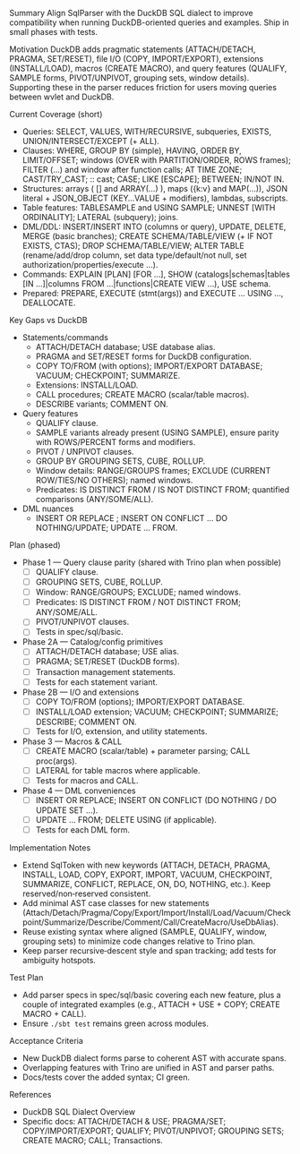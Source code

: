 Summary
Align SqlParser with the DuckDB SQL dialect to improve compatibility when running DuckDB-oriented queries and examples. Ship in small phases with tests.

Motivation
DuckDB adds pragmatic statements (ATTACH/DETACH, PRAGMA, SET/RESET), file I/O (COPY, IMPORT/EXPORT), extensions (INSTALL/LOAD), macros (CREATE MACRO), and query features (QUALIFY, SAMPLE forms, PIVOT/UNPIVOT, grouping sets, window details). Supporting these in the parser reduces friction for users moving queries between wvlet and DuckDB.

Current Coverage (short)
- Queries: SELECT, VALUES, WITH/RECURSIVE, subqueries, EXISTS, UNION/INTERSECT/EXCEPT (+ ALL).
- Clauses: WHERE, GROUP BY (simple), HAVING, ORDER BY, LIMIT/OFFSET; windows (OVER with PARTITION/ORDER, ROWS frames); FILTER (...) and window after function calls; AT TIME ZONE; CAST/TRY_CAST; :: cast; CASE; LIKE [ESCAPE]; BETWEEN; IN/NOT IN.
- Structures: arrays ( [] and ARRAY(...) ), maps ({k:v} and MAP(...)), JSON literal + JSON_OBJECT (KEY…VALUE + modifiers), lambdas, subscripts.
- Table features: TABLESAMPLE and USING SAMPLE; UNNEST [WITH ORDINALITY]; LATERAL (subquery); joins.
- DML/DDL: INSERT/INSERT INTO (columns or query), UPDATE, DELETE, MERGE (basic branches); CREATE SCHEMA/TABLE/VIEW (+ IF NOT EXISTS, CTAS); DROP SCHEMA/TABLE/VIEW; ALTER TABLE (rename/add/drop column, set data type/default/not null, set authorization/properties/execute …).
- Commands: EXPLAIN [PLAN] [FOR …], SHOW (catalogs|schemas|tables [IN …]|columns FROM …|functions|CREATE VIEW …), USE schema.
- Prepared: PREPARE, EXECUTE (stmt(args)) and EXECUTE … USING …, DEALLOCATE.

Key Gaps vs DuckDB
- Statements/commands
  - ATTACH/DETACH database; USE database alias.
  - PRAGMA and SET/RESET forms for DuckDB configuration.
  - COPY TO/FROM (with options); IMPORT/EXPORT DATABASE; VACUUM; CHECKPOINT; SUMMARIZE.
  - Extensions: INSTALL/LOAD.
  - CALL procedures; CREATE MACRO (scalar/table macros).
  - DESCRIBE variants; COMMENT ON.
- Query features
  - QUALIFY clause.
  - SAMPLE variants already present (USING SAMPLE), ensure parity with ROWS/PERCENT forms and modifiers.
  - PIVOT / UNPIVOT clauses.
  - GROUP BY GROUPING SETS, CUBE, ROLLUP.
  - Window details: RANGE/GROUPS frames; EXCLUDE (CURRENT ROW/TIES/NO OTHERS); named windows.
  - Predicates: IS DISTINCT FROM / IS NOT DISTINCT FROM; quantified comparisons (ANY/SOME/ALL).
- DML nuances
  - INSERT OR REPLACE ; INSERT ON CONFLICT … DO NOTHING/UPDATE; UPDATE … FROM.

Plan (phased)
- Phase 1 — Query clause parity (shared with Trino plan when possible)
  - [ ] QUALIFY clause.
  - [ ] GROUPING SETS, CUBE, ROLLUP.
  - [ ] Window: RANGE/GROUPS; EXCLUDE; named windows.
  - [ ] Predicates: IS DISTINCT FROM / NOT DISTINCT FROM; ANY/SOME/ALL.
  - [ ] PIVOT/UNPIVOT clauses.
  - [ ] Tests in spec/sql/basic.

- Phase 2A — Catalog/config primitives
  - [ ] ATTACH/DETACH database; USE alias.
  - [ ] PRAGMA; SET/RESET (DuckDB forms).
  - [ ] Transaction management statements.
  - [ ] Tests for each statement variant.

- Phase 2B — I/O and extensions
  - [ ] COPY TO/FROM (options); IMPORT/EXPORT DATABASE.
  - [ ] INSTALL/LOAD extension; VACUUM; CHECKPOINT; SUMMARIZE; DESCRIBE; COMMENT ON.
  - [ ] Tests for I/O, extension, and utility statements.

- Phase 3 — Macros & CALL
  - [ ] CREATE MACRO (scalar/table) + parameter parsing; CALL proc(args).
  - [ ] LATERAL for table macros where applicable.
  - [ ] Tests for macros and CALL.

- Phase 4 — DML conveniences
  - [ ] INSERT OR REPLACE; INSERT ON CONFLICT (DO NOTHING / DO UPDATE SET …).
  - [ ] UPDATE … FROM; DELETE USING (if applicable).
  - [ ] Tests for each DML form.

Implementation Notes
- Extend SqlToken with new keywords (ATTACH, DETACH, PRAGMA, INSTALL, LOAD, COPY, EXPORT, IMPORT, VACUUM, CHECKPOINT, SUMMARIZE, CONFLICT, REPLACE, ON, DO, NOTHING, etc.). Keep reserved/non‑reserved consistent.
- Add minimal AST case classes for new statements (Attach/Detach/Pragma/Copy/Export/Import/Install/Load/Vacuum/Checkpoint/Summarize/Describe/Comment/Call/CreateMacro/UseDbAlias).
- Reuse existing syntax where aligned (SAMPLE, QUALIFY, window, grouping sets) to minimize code changes relative to Trino plan.
- Keep parser recursive‑descent style and span tracking; add tests for ambiguity hotspots.

Test Plan
- Add parser specs in spec/sql/basic covering each new feature, plus a couple of integrated examples (e.g., ATTACH + USE + COPY; CREATE MACRO + CALL).
- Ensure `./sbt test` remains green across modules.

Acceptance Criteria
- New DuckDB dialect forms parse to coherent AST with accurate spans.
- Overlapping features with Trino are unified in AST and parser paths.
- Docs/tests cover the added syntax; CI green.

References
- DuckDB SQL Dialect Overview
- Specific docs: ATTACH/DETACH & USE; PRAGMA/SET; COPY/IMPORT/EXPORT; QUALIFY; PIVOT/UNPIVOT; GROUPING SETS; CREATE MACRO; CALL; Transactions.


